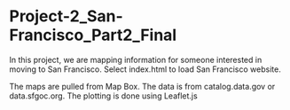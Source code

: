 # Project-2_San-Francisco_Part2_Final
In this project, we are mapping information for someone interested in moving to San Francisco. Select index.html to load San Francisco website.

The maps are pulled from Map Box.
The data is from catalog.data.gov or data.sfgoc.org.
The plotting is done using Leaflet.js
